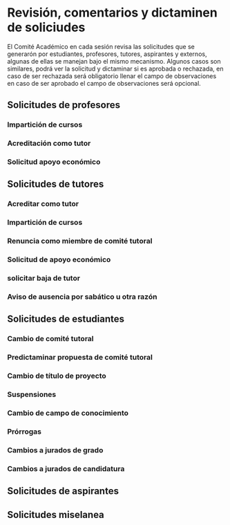 # Revisión, comentarios y dictaminen de soliciudes 
El Comité Académico en cada sesión revisa las solicitudes que se generarón por estudiantes, profesores, tutores, aspirantes y externos,
algunas de ellas se manejan bajo el mismo mecanismo. Algunos casos son similares, podrá ver la solicitud y dictaminar si es aprobada
o rechazada, en caso de ser rechazada será obligatorio llenar el campo de observaciones en caso de ser aprobado el campo
de observaciones será opcional.

## Solicitudes de profesores

### Impartición de cursos

### Acreditación como tutor

### Solicitud apoyo económico

## Solicitudes de tutores

### Acreditar como tutor

### Impartición de cursos

### Renuncia como miembre de comité tutoral

### Solicitud de apoyo económico

### solicitar baja de tutor

### Aviso de ausencia por sabático u otra razón

## Solicitudes de estudiantes

### Cambio de comité tutoral

### Predictaminar propuesta de comité tutoral

### Cambio de título de proyecto

### Suspensiones

### Cambio de campo de conocimiento

### Prórrogas

### Cambios a jurados de grado

### Cambios a jurados de candidatura

## Solicitudes de aspirantes

## Solicitudes miselanea 


